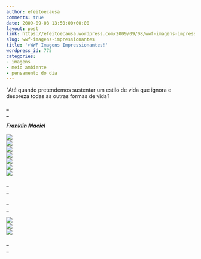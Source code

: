 ```yaml
---
author: efeitoecausa
comments: true
date: 2009-09-08 13:50:00+00:00
layout: post
link: https://efeitoecausa.wordpress.com/2009/09/08/wwf-imagens-impressionantes/
slug: wwf-imagens-impressionantes
title: '>WWF Imagens Impressionantes!'
wordpress_id: 775
categories:
- imagens
- meio ambiente
- pensamento do dia
---
```


>

"Até quando pretendemos sustentar um estilo de vida que ignora e despreza todas as outras formas de vida?

**_  
_**

**_Franklin Maciel_**

  


[![](http://efeitoecausa.files.wordpress.com/2009/09/wwf-10.jpg?w=300)](http://efeitoecausa.files.wordpress.com/2009/09/wwf-10.jpg)  
[![](http://efeitoecausa.files.wordpress.com/2009/09/wwf-38.jpg?w=200)](http://efeitoecausa.files.wordpress.com/2009/09/wwf-38.jpg)  
[![](http://efeitoecausa.files.wordpress.com/2009/09/wwf-31.jpg?w=300)](http://efeitoecausa.files.wordpress.com/2009/09/wwf-31.jpg)  
[![](http://efeitoecausa.files.wordpress.com/2009/09/wwf-9.jpg?w=300)](http://efeitoecausa.files.wordpress.com/2009/09/wwf-9.jpg)  
[![](http://efeitoecausa.files.wordpress.com/2009/09/wwf-29.jpg?w=300)](http://efeitoecausa.files.wordpress.com/2009/09/wwf-29.jpg)  
[![](http://efeitoecausa.files.wordpress.com/2009/09/wwf-17.jpg?w=300)](http://efeitoecausa.files.wordpress.com/2009/09/wwf-17.jpg)  
[![](http://efeitoecausa.files.wordpress.com/2009/09/wwf-7.jpg?w=300)](http://efeitoecausa.files.wordpress.com/2009/09/wwf-7.jpg)  


**_  
_**

**_  
_**

  


  


  


[![](http://efeitoecausa.files.wordpress.com/2009/09/wwf-6.jpg?w=300)](http://efeitoecausa.files.wordpress.com/2009/09/wwf-6.jpg)  
[![](http://efeitoecausa.files.wordpress.com/2009/09/wwf-4.jpg?w=300)](http://efeitoecausa.files.wordpress.com/2009/09/wwf-4.jpg)  
[![](http://efeitoecausa.files.wordpress.com/2009/09/wwf-02.jpg?w=300)](http://efeitoecausa.files.wordpress.com/2009/09/wwf-02.jpg)

**_  
_**
